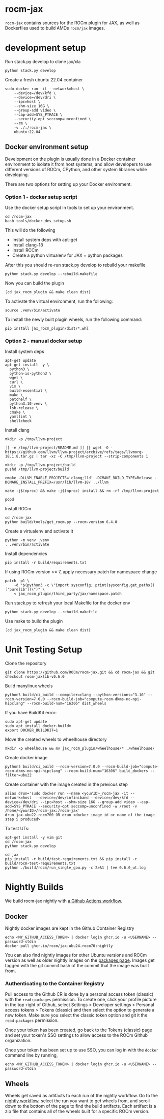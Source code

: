 # rocm-jax

`rocm-jax` contains sources for the ROCm plugin for JAX, as well as Dockerfiles used to build AMDs `rocm/jax` images.

# development setup

Run stack.py develop to clone jax/xla
```
python stack.py develop
```

Create a fresh ubuntu 22.04 container
```
sudo docker run -it --network=host \
    --device=/dev/kfd \
    --device=/dev/dri \
    --ipc=host \
    --shm-size 16G \
    --group-add video \
    --cap-add=SYS_PTRACE \
    --security-opt seccomp=unconfined \
    --rm \
    -v ./:/rocm-jax \
    ubuntu:22.04
```

## Docker environment setup

Development on the plugin is usually done in a Docker container environment
to isolate it from host systems, and allow developers to use different versions
of ROCm, CPython, and other system libraries while developing.

There are two options for setting up your Docker environment.

### Option 1 - docker setup script

Use the docker setup script in tools to set up your environment.

```
cd /rocm-jax
bash tools/docker_dev_setup.sh
```

This will do the following
  - Install system deps with apt-get
  - Install clang-18
  - Install ROCm
  - Create a python virtualenv for JAX + python packages


After this you should re-run stack.py develop to rebuild your makefile
```
python stack.py develop --rebuild-makefile
```

Now you can build the plugin
```
(cd jax_rocm_plugin && make clean dist)
```

To activate the virtual environment, run the following:
```
source .venv/bin/activate
```

To install the newly built plugin wheels, run the following command:
```
pip install jax_rocm_plugin/dist/*.whl
```


### Option 2 - manual docker setup

Install system deps
```
apt-get update
apt-get install -y \
  python3 \
  python-is-python3 \
  wget \
  curl \
  vim \
  build-essential \
  make \
  patchelf \
  python3.10-venv \
  lsb-release \
  cmake \
  yamllint \
  shellcheck
```

Install clang
```
mkdir -p /tmp/llvm-project

[[ -e /tmp/llvm-project/README.md ]] || wget -O - https://github.com/llvm/llvm-project/archive/refs/tags/llvmorg-18.1.8.tar.gz | tar -xz -C /tmp/llvm-project --strip-components 1

mkdir -p /tmp/llvm-project/build
pushd /tmp/llvm-project/build

cmake -DLLVM_ENABLE_PROJECTS='clang;lld' -DCMAKE_BUILD_TYPE=Release -DCMAKE_INSTALL_PREFIX=/usr/lib/llvm-18/ ../llvm

make -j$(nproc) && make -j$(nproc) install && rm -rf /tmp/llvm-project

popd
```

Install ROCm
```
cd /rocm-jax
python build/tools/get_rocm.py --rocm-version 6.4.0
```

Create a virtualenv and activate it
```
python -m venv .venv
. .venv/bin/activate
```

Install dependencies
```
pip install -r build/requirements.txt
```

If using ROCm version >= 7, apply necessary patch for namespace change
```
patch -p1 \
    -d "$(python3 -c \"import sysconfig; print(sysconfig.get_paths()['purelib'])\")" \
    < jax_rocm_plugin/third_party/jax/namespace.patch

```

Run stack.py to refresh your local Makefile for the docker env
```
python stack.py develop --rebuild-makefile
```

Use make to build the plugin
```
(cd jax_rocm_plugin && make clean dist)
```

# Unit Testing Setup

Clone the repository
```
git clone https://github.com/ROCm/rocm-jax.git && cd rocm-jax && git checkout rocm-jaxlib-v0.6.0
```

Build manylinux wheels
```
python3 build/ci_build --compiler=clang --python-versions="3.10" --rocm-version=7.0.0 --rocm-build-job="compute-rocm-dkms-no-npi-hipclang" --rocm-build-num="16306" dist_wheels
```

If you have BuildKit error:
```
sudo apt-get update
sudo apt install docker-buildx
export DOCKER_BUILDKIT=1
```

Move the created wheels to wheelhouse directory
```
mkdir -p wheelhouse && mv jax_rocm_plugin/wheelhouse/* ./wheelhouse/
```

Create docker image
```
python3 build/ci_build --rocm-version=7.0.0 --rocm-build-job="compute-rocm-dkms-no-npi-hipclang" --rocm-build-num="16306" build_dockers --filter=ubu22
```

Create container with the image created in the previous step
```
alias drun='sudo docker run --name <yourID>_rocm-jax -it --network=host  --device=/dev/infiniband --device=/dev/kfd --device=/dev/dri --ipc=host --shm-size 16G --group-add video --cap-add=SYS_PTRACE --security-opt seccomp=unconfined -w /root -v /home/<yourID>/rocm-jax:/rocm-jax'
drun jax-ubu22.rocm700 OR drun <docker image id or name of the image step 5 produced>
```

To test UTs:
```
apt-get install -y vim git
cd /rocm-jax
python stack.py develop

cd jax
pip install -r build/test-requirements.txt && pip install -r build/rocm-test-requirements.txt
python ./build/rocm/run_single_gpu.py -c 2>&1 | tee 0.6.0_ut.log
```


# Nightly Builds

We build rocm-jax nightly with [a Github Actions workflow](https://github.com/ROCm/rocm-jax/actions/workflows/nightly.yml).

## Docker

Nightly docker images are kept in the Github Container Registry

```
echo <MY_GITHUB_ACCESS_TOKEN> | docker login ghcr.io -u <USERNAME> --password-stdin
docker pull ghcr.io/rocm/jax-ubu24.rocm70:nightly
```

You can also find nightly images for other Ubuntu versions and ROCm version as well as older nightly images on the [packages page](https://github.com/orgs/ROCm/packages?repo_name=rocm-jax). Images get tagged with the git commit hash of the commit that the image was built from.

### Authenticating to the Container Registry

Pull access to the Github CR is done by a personal access token (classic) with the `read:packages` permission. To create one, click your profile picture in the top-right of Github, select Settings > Developer settings > Personal access tokens > Tokens (classic) and then select the option to generate a new token. Make sure you select the classic token option and git it the `read:packages` permission.

Once your token has been created, go back to the Tokens (classic) page and set your token's SSO settings to allow access to the ROCm Github organization.

Once your token has been set up to use SSO, you can log in with the `docker` command line by running,

```
echo <MY_GITHUB_ACCESS_TOKEN> | docker login ghcr.io -u <USERNAME> --password-stdin
```

## Wheels

Wheels get saved as artifacts to each run of the nightly workflow. Go to the [nightly workflow](https://github.com/ROCm/rocm-jax/actions/workflows/nightly.yml), select the run you want to get wheels from, and scroll down to the bottom of the page to find the build artifacts. Each artifact is a zip file that contains all of the wheels built for a specific ROCm version.

